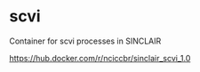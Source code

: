 # scvi

Container for scvi processes in SINCLAIR

<https://hub.docker.com/r/nciccbr/sinclair_scvi_1.0>
